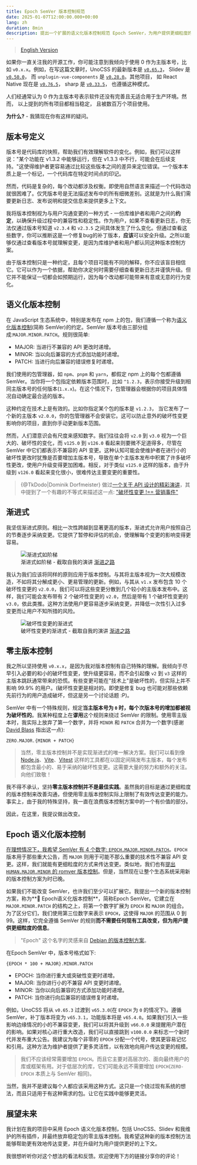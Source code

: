 ```yaml
---
title: Epoch SemVer 版本控制规范
date: 2025-01-07T12:00:00.000+00:00
lang: zh
duration: 8min
description: 提出一个扩展的语义化版本控制规范 Epoch SemVer，为用户提供更细粒度的版本信息。
---
```


> [English Version](/posts/epoch-semver)

如果你一直关注我的开源工作，你可能注意到我倾向于使用 0 作为主版本号，比如 `v0.x.x`。例如，在写这篇文章时，UnoCSS 的最新版本是 [`v0.65.3`](https://github.com/unocss/unocss/releases/tag/v0.65.3)， Slidev 是 [`v0.50.0`](https://github.com/slidevjs/slidev/releases/tag/v0.50.0)， 而 `unplugin-vue-components` 是 [`v0.28.0`](https://github.com/unplugin/unplugin-vue-components/releases/tag/v0.28.0)。其他项目， 如 React Native 现在是 [`v0.76.5`](https://github.com/facebook/react-native/releases/tag/v0.76.5)， sharp 是 [`v0.33.5`](https://github.com/lovell/sharp/releases/tag/v0.33.5)， 也遵循这种模式。

人们经通常认为 0 作为主版本号表示软件还没有完善且无适合用于生产环境。然而， 以上提到的所有项目都相当稳定， 且被数百万个项目使用。

**为什么?** - 我猜现在你有这样的疑问。

## 版本号定义

版本号是代码库的快照，帮助我们有效理解软件的变化。例如，我们可以这样说："某个功能在 v1.3.2 中能够运行，但在 v1.3.3 中不行，可能会在后续支持。"这使得维护者更容易通过比较这些版本之间的差异来定位错误。一个版本本质上是一个标记，一个代码库在特定时间点的印记。

然而，代码是复杂的，每个改动都涉及权衡。即使用自然语言来描述一个代码改动就很困难了。仅凭版本号是无法描述发布中的所有细微差别。这就是为什么我们需要更新日志、发布说明和提交信息来提供更多上下文。

我将版本控制视为与用户沟通变更的一种方式 - 一份库维护者和用户之间的**约定**，以确保升级过程中的兼容性和稳定性。作为用户，如果不查看更新日志，你无法仅通过版本号知道 `v2.3.4` 和 `v2.3.5` 之间具体发生了什么变化。但通过查看这些数字，你可以推断这是一个修复bug的补丁版本，**应该**可以安全升级。之所以能够仅通过查看版本号就理解变更，是因为库维护者和用户都认同这种版本控制方案。

由于版本控制只是一种约定，且每个项目可能有不同的解释，你不应该盲目相信它。它可以作为一个依据，帮助你决定何时需要仔细查看更新日志并谨慎升级。但它并不能保证一切都会如预期运行，因为每个改动都可能带来有意或无意的行为变化。

## 语义化版本控制

在 JavaScript 生态系统中，特别是发布在 npm 上的包，我们遵循一个称为[语义化版本控制](https://semver.org/)(简称 SemVer)的约定。SemVer 版本号由三部分组成:`MAJOR.MINOR.PATCH`。规则很简单:

- <span font-bold font-mono text-amber>MAJOR</span>: 当进行不兼容的 API 更改时递增。
- <span font-bold font-mono text-lime>MINOR</span>: 当以向后兼容的方式添加功能时递增。
- <span font-bold font-mono text-blue>PATCH</span>: 当进行向后兼容的错误修复时递增。

我们使用的包管理器，如 `npm`、`pnpm` 和 `yarn`，都假定 npm 上的每个包都遵循 SemVer。当你将一个包指定依赖版本范围时，比如 `^1.2.3`，表示你接受升级到相同主版本号的任何版本(`1.x.x`)。在这个情况下，包管理器会根据你的项目具体情况自动确定最合适的版本。

这种约定在技术上是有效的。比如你指定某个包的版本是 `v1.2.3`， 当它发布了一个新的主版本 `v2.0.0`，你的包管理器不会安装它。这可以防止意外的破坏性变更影响你的项目，直到你手动更新版本范围。

然而，人们潜意识会有尺度来感知数字。我们往往会将 `v2.0` 到 `v3.0` 视为一个巨大的、破坏性的变化，而 `v125.0` 到 `v126.0` 看起来则要微不足道得多，尽管在 SemVer 中它们都表示不兼容的 API 变更。这种认知可能会使维护者在进行小的破坏性更改时犹豫是否要增加主版本号，导致在单个主版本发布中积累了许多破坏性更改，使用户升级变得更加困难。相反，对于类似 `v125.0` 这样的版本，由于升级到 `v126.0` 看起来变化很小，很难传达主要变更的重要性。

> {@TkDodo|Dominik Dorfmeister} 做过[一个关于 API 设计的精彩演讲](https://tkdodo.eu/blog/react-query-api-design-lessons-learned)，其中提到了一个有趣的不等式来描述这一点: ["破坏性变更 !== 营销事件"](https://tkdodo.eu/blog/react-query-api-design-lessons-learned?page=30)

## 渐进式

我坚信渐进式原则。相比一次性跨越到显著更高的版本，渐进式允许用户按照自己的节奏逐步采纳变更。它提供了暂停和评估的机会，使理解每个变更的影响变得更容易。

<figure text-center>
  <img src="/images/epoch-semver-progressive-1.png" alt="渐进式如阶梯" border="~ base rounded-xl">
  <figcaption>渐进式如阶梯 - 截取自我的演讲 <a italic font-serif href="/talks#the-progressive-path" target="_blank">渐进之路</a></figcaption>
</figure>

我认为我们应该将同样的原则应用于版本控制。与其将主版本视为一次大规模改造，不如将其分解成更小、更易管理的更新。例如，与其从 `v1.x` 发布包含 10 个破坏性变更的 `v2.0.0`，我们可以将这些变更分散到几个较小的主版本发布中。这样，我们可能会发布带有 2 个破坏性变更的 `v2.0`，然后是带有 1 个破坏性变更的 `v3.0`，依此类推。这种方法使用户更容易逐步采纳变更，并降低一次性引入过多变更而让用户不知所措的风险。

<figure text-center>
  <img src="/images/epoch-semver-progressive-2.png" alt="破坏性变更的渐进式" border="~ base rounded-xl">
  <figcaption>破坏性变更的渐进式 - 截取自我的演讲 <a italic font-serif href="/talks#the-progressive-path" target="_blank">渐进之路</a></figcaption>
</figure>

## 零主版本控制

我之所以坚持使用 `v0.x.x`，是因为我对版本控制有自己特殊的理解。我倾向于尽早引入必要的和小的破坏性变更，使升级更容易，而不会引起像 `v2` 到 `v3` 这样的主版本跳跃通常带来的恐慌。有些变更可能在"技术上"是破坏性的，但实际上并不影响 99.9% 的用户。(破坏性变更是相对的。即使是修复 bug 也可能对那些依赖先前行为的用户造成破坏，但这是另一个讨论话题 :P)。

SemVer 中有一个特殊规则，规定**当主版本号为 `0` 时，每个次版本号的增加都被视为破坏性的**。我某种程度上在**谬用**这个规则来绕过 SemVer 的限制。使用零主版本时，我实际上放弃了第一个数字，并将 `MINOR` 和 `PATCH` 合并为一个数字(感谢 [David Blass](https://x.com/ssalbdivad/status/1876614090623431116) 指出这一点):

<div py4>
  <code important="text-xl text-gray"><span line-through>ZERO</span>.<span font-bold text-amber>MAJOR</span>.{<span font-bold text-lime>MINOR</span> + <span font-bold text-blue>PATCH</span>}</code>
</div>

> 当然，零主版本控制并不是实现渐进式的唯一解决方案。我们可以看到像 [Node.js](https://nodejs.org/en)、[Vite](https://vite.dev/)、[Vitest](https://vitest.dev/) 这样的工具都在以固定间隔发布主版本，每个发布都包含最小的、易于采纳的破坏性变更。这需要大量的努力和额外的关注。向他们致敬！

我不得不承认，坚持**零主版本控制并不是最佳实践**。虽然我的目标是通过更细粒度的版本控制来改善沟通，但使用零主版本控制实际上限制了有效传达变更的能力。事实上，由于我的特殊坚持，我一直在浪费版本控制方案中的一个有价值的部分。

因此，在这里，我提议做出改变。

## Epoch 语义化版本控制

[在理想情况下，我希望 SemVer 有 4 个数字: `EPOCH.MAJOR.MINOR.PATCH`](https://x.com/antfu7/status/1679184417930059777)。`EPOCH` 版本用于那些重大公告，而 `MAJOR` 则用于可能不那么重要的技术性不兼容 API 变更。这样，我们就能有更细粒度的方式来传达变更。类似地，我们也有[提出 `HUMAN.MAJOR.MINOR` 的 romver 版本控制](https://github.com/romversioning/romver)。但是，当然现在让整个生态系统采用新的版本控制方案为时已晚。

如果我们不能改变 SemVer，也许我们至少可以扩展它。我提出一个新的版本控制方案，称为**🗿 Epoch语义化版本控制**，简称Epoch SemVer。它建立在 `MAJOR.MINOR.PATCH` 的结构之上，将第一个数字扩展为 `EPOCH` 和 `MAJOR` 的组合。为了区分它们，我们使用第三位数字来表示 `EPOCH`，这使得 `MAJOR` 的范围从 0 到 99。这样，它完全遵循 SemVer 的规则**而不需要任何现有工具改变，但为用户提供更细粒度的信息**。

> "Epoch" 这个名字的灵感来自 [Debian 的版本控制方案](https://manpages.debian.org/stretch/dpkg-dev/deb-version.5.en.html)。

在Epoch SemVer 中，版本号格式如下:

<div py4>
  <code important="text-xl text-gray">{<span font-bold text-violet>EPOCH</span> * 100 + <span font-bold text-amber>MAJOR</span>}.<span font-bold text-lime>MINOR</span>.<span font-bold text-blue>PATCH</span></code>
</div>

- <span font-bold font-mono text-violet>EPOCH</span>: 当你进行重大或突破性变更时递增。
- <span font-bold font-mono text-amber>MAJOR</span>: 当你进行小的不兼容 API 变更时递增。
- <span font-bold font-mono text-lime>MINOR</span>: 当你以向后兼容的方式添加功能时递增。
- <span font-bold font-mono text-blue>PATCH</span>: 当你进行向后兼容的错误修复时递增。

例如，UnoCSS 将从 `v0.65.3` 过渡到 `v65.3.0`(在 `EPOCH` 为 `0` 的情况下)。遵循 SemVer，补丁版本将变为 `v65.3.1`，功能版本将是 `v65.4.0`。如果我们引入一些影响边缘情况的小的不兼容变更，我们可以将其升级到 `v66.0.0` 来提醒用户潜在的影响。如果对核心进行重大改造，我们可以直接跳到 `v100.0.0` 来标志一个新时代并发布重大公告。我建议为每个非零的 `EPOCH` 分配一个代号，使其更容易记忆和引用。这种方法为维护者提供了更多灵活性，以有效地向用户传达变更的规模。

> 我们不应该经常需要增加 `EPOCH`。而且它主要对高层次的、面向最终用户的库或框架有用。对于低层次的库，它们可能永远不需要增加 `EPOCH`(`ZERO-EPOCH` 本质上与 SemVer 相同)。

当然，我并不是建议每个人都应该采用这种方式。这只是一个绕过现有系统的想法，而且只适用于有这种需求的包。让它在实践中能够更灵活。

## 展望未来

我计划在我的项目中采用 Epoch 语义化版本控制，包括 UnoCSS、Slidev 和我维护的所有插件，并最终放弃稳定包的零主版本控制。我希望这种新的版本控制方法能够帮助更有效地传达变更，并在升级时为用户提供更好的上下文。

我很想听听你对这个想法的看法和反馈。欢迎使用下方的链接分享你的评论！
